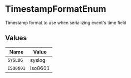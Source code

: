 # TimestampFormatEnum

Timestamp format to use when serializing event's time field


## Values

| Name      | Value     |
| --------- | --------- |
| `SYSLOG`  | syslog    |
| `ISO8601` | iso8601   |
